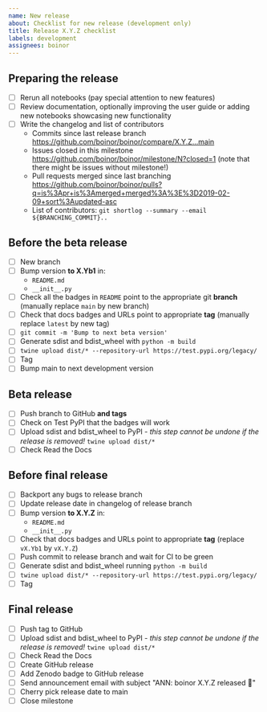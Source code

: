 ```yaml
---
name: New release
about: Checklist for new release (development only)
title: Release X.Y.Z checklist
labels: development
assignees: boinor
---
```


## Preparing the release

* [ ] Rerun all notebooks (pay special attention to new features)
* [ ] Review documentation, optionally improving the user guide or adding new notebooks showcasing new functionality
* [ ] Write the changelog and list of contributors
  - Commits since last release branch https://github.com/boinor/boinor/compare/X.Y.Z...main
  - Issues closed in this milestone https://github.com/boinor/boinor/milestone/N?closed=1 (note that there might be issues without milestone!)
  - Pull requests merged since last branching https://github.com/boinor/boinor/pulls?q=is%3Apr+is%3Amerged+merged%3A%3E%3D2019-02-09+sort%3Aupdated-asc
  - List of contributors: `git shortlog --summary --email ${BRANCHING_COMMIT}..`

## Before the beta release

* [ ] New branch
* [ ] Bump version **to X.Yb1** in:
  - `README.md`
  - `__init__.py`
* [ ] Check all the badges in `README` point to the appropriate git **branch** (manually replace `main` by new branch)
* [ ] Check that docs badges and URLs point to appropriate **tag** (manually replace `latest` by new tag)
* [ ] `git commit -m 'Bump to next beta version'`
* [ ] Generate sdist and bdist_wheel with `python -m build`
* [ ] `twine upload dist/* --repository-url https://test.pypi.org/legacy/`
* [ ] Tag
* [ ] Bump main to next development version

## Beta release

* [ ] Push branch to GitHub **and tags**
* [ ] Check on Test PyPI that the badges will work
* [ ] Upload sdist and bdist_wheel to PyPI - *this step cannot be undone if the release is removed!* `twine upload dist/*`
* [ ] Check Read the Docs

## Before final release

* [ ] Backport any bugs to release branch
* [ ] Update release date in changelog of release branch
* [ ] Bump version **to X.Y.Z** in:
  - `README.md`
  - `__init__.py`
* [ ] Check that docs badges and URLs point to appropriate **tag** (replace `vX.Yb1` by `vX.Y.Z`)
* [ ] Push commit to release branch and wait for CI to be green
* [ ] Generate sdist and bdist_wheel running `python -m build`
* [ ] `twine upload dist/* --repository-url https://test.pypi.org/legacy/`
* [ ] Tag

## Final release

* [ ] Push tag to GitHub
* [ ] Upload sdist and bdist_wheel to PyPI - *this step cannot be undone if the release is removed!* `twine upload dist/*`
* [ ] Check Read the Docs
* [ ] Create GitHub release
* [ ] Add Zenodo badge to GitHub release
* [ ] Send announcement email with subject "ANN: boinor X.Y.Z released 🚀"
* [ ] Cherry pick release date to main
* [ ] Close milestone
